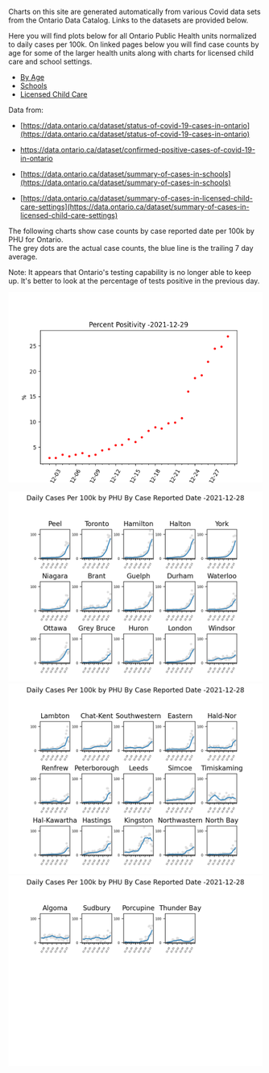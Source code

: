 Charts on this site are generated automatically from various Covid data sets from the Ontario Data Catalog.
Links to the datasets are provided below.

Here you will find plots below for all Ontario Public Health units normalized to daily cases
per 100k.  On linked pages below you will find case counts by age for some of the larger health units
along with charts for licensed child care and school settings. 

* [By Age](/byAge.md)
* [Schools](/schools.md)
* [Licensed Child Care](/LCC.md)

Data from:

* [https://data.ontario.ca/dataset/status-of-covid-19-cases-in-ontario](https://data.ontario.ca/dataset/status-of-covid-19-cases-in-ontario) 

* [https://data.ontario.ca/dataset/confirmed-positive-cases-of-covid-19-in-ontario ](https://data.ontario.ca/dataset/confirmed-positive-cases-of-covid-19-in-ontario) 

* [https://data.ontario.ca/dataset/summary-of-cases-in-schools](https://data.ontario.ca/dataset/summary-of-cases-in-schools)

* [https://data.ontario.ca/dataset/summary-of-cases-in-licensed-child-care-settings](https://data.ontario.ca/dataset/summary-of-cases-in-licensed-child-care-settings)


The following charts show case counts by case reported date per 100k by PHU for Ontario.  
The grey dots are the actual case counts, the blue line is the trailing 7 day average.

Note:  It appears that Ontario's testing capability is no longer able to keep up.  It's better to look
at the percentage of tests positive in the previous day.

![Image0](/pos.png)

![Image1](/PHU/Ontario_Chart1.png)
![Image2](/PHU/Ontario_Chart2.png)
![Image3](/PHU/Ontario_Chart3.png)

